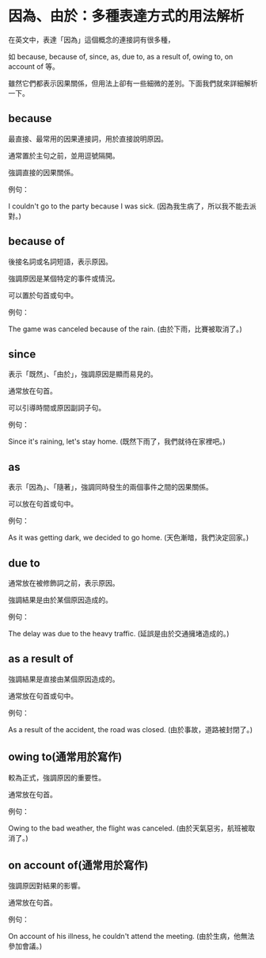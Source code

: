 # 因為、由於：多種表達方式的用法解析
在英文中，表達「因為」這個概念的連接詞有很多種，

如 because, because of, since, as, due to, as a result of, owing to, on account of 等。

雖然它們都表示因果關係，但用法上卻有一些細微的差別。下面我們就來詳細解析一下。

## because
最直接、最常用的因果連接詞，用於直接說明原因。

通常置於主句之前，並用逗號隔開。

強調直接的因果關係。

例句：

I couldn't go to the party because I was sick. (因為我生病了，所以我不能去派對。)
## because of
後接名詞或名詞短語，表示原因。

強調原因是某個特定的事件或情況。

可以置於句首或句中。

例句：

The game was canceled because of the rain. (由於下雨，比賽被取消了。)
## since
表示「既然」、「由於」，強調原因是顯而易見的。

通常放在句首。

可以引導時間或原因副詞子句。

例句：

Since it's raining, let's stay home. (既然下雨了，我們就待在家裡吧。)
## as
表示「因為」、「隨著」，強調同時發生的兩個事件之間的因果關係。

可以放在句首或句中。

例句：

As it was getting dark, we decided to go home. (天色漸暗，我們決定回家。)
## due to
通常放在被修飾詞之前，表示原因。

強調結果是由於某個原因造成的。

例句：

The delay was due to the heavy traffic. (延誤是由於交通擁堵造成的。)
## as a result of
強調結果是直接由某個原因造成的。

通常放在句首或句中。

例句：

As a result of the accident, the road was closed. (由於事故，道路被封閉了。)
## owing to(通常用於寫作)
較為正式，強調原因的重要性。

通常放在句首。

例句：

Owing to the bad weather, the flight was canceled. (由於天氣惡劣，航班被取消了。)
## on account of(通常用於寫作)
強調原因對結果的影響。

通常放在句首。

例句：

On account of his illness, he couldn't attend the meeting. (由於生病，他無法參加會議。)
